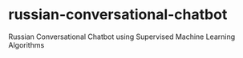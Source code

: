 # russian-conversational-chatbot
Russian Conversational Chatbot using Supervised Machine Learning Algorithms
